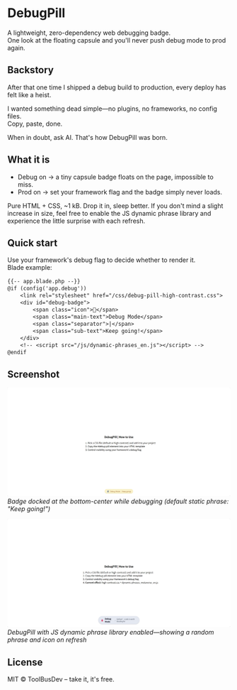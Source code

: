 # DebugPill

A lightweight, zero-dependency web debugging badge.  
One look at the floating capsule and you'll never push debug mode to prod again.

## Backstory  
After that one time I shipped a debug build to production, every deploy has felt like a heist.  

I wanted something dead simple—no plugins, no frameworks, no config files.  
Copy, paste, done.  

When in doubt, ask AI. That's how DebugPill was born.

## What it is  
- Debug on → a tiny capsule badge floats on the page, impossible to miss.  
- Prod on → set your framework flag and the badge simply never loads.  

Pure HTML + CSS, ~1 kB. Drop it in, sleep better.
If you don't mind a slight increase in size, feel free to enable the JS dynamic phrase library and experience the little surprise with each refresh.

## Quick start  
Use your framework's debug flag to decide whether to render it.  
Blade example:

```blade
{{-- app.blade.php --}}
@if (config('app.debug'))
    <link rel="stylesheet" href="/css/debug-pill-high-contrast.css">
    <div id="debug-badge">
        <span class="icon">🧙</span>
        <span class="main-text">Debug Mode</span>
        <span class="separator">|</span>
        <span class="sub-text">Keep going!</span>
    </div>
    <!-- <script src="/js/dynamic-phrases_en.js"></script> -->
@endif
```

## Screenshot  
![DebugPill (Default Static Version)](https://github.com/ToolBusDev/DebugPill/blob/main/img/debugpill-default-static.png)  
*Badge docked at the bottom-center while debugging (default static phrase: "Keep going!")*  

![DebugPill (Dynamic Phrases Version)](https://github.com/ToolBusDev/DebugPill/blob/main/img/debugpill-highcontrast-metaverse-en.png)  
*DebugPill with JS dynamic phrase library enabled—showing a random phrase and icon on refresh*


## License
MIT © ToolBusDev – take it, it's free.
